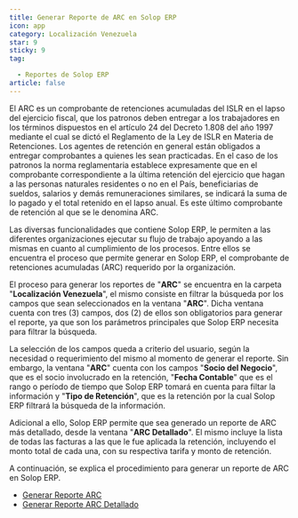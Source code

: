 ```yaml
---
title: Generar Reporte de ARC en Solop ERP
icon: app
category: Localización Venezuela
star: 9
sticky: 9
tag:

  - Reportes de Solop ERP
article: false
---
```


El ARC es un comprobante de retenciones acumuladas del ISLR en el lapso del ejercicio fiscal, que los patronos deben entregar a los trabajadores en los términos dispuestos en el artículo 24 del Decreto 1.808 del año 1997 mediante el cual se dictó el Reglamento de la Ley de ISLR en Materia de Retenciones. Los agentes de retención en general están obligados a entregar comprobantes a quienes les sean practicadas. En el caso de los patronos la norma reglamentaria establece expresamente que en el comprobante correspondiente a la última retención del ejercicio que hagan a las personas naturales residentes o no en el País, beneficiarias de sueldos, salarios y demás remuneraciones similares, se indicará la suma de lo pagado y el total retenido en el lapso anual. Es este último comprobante de retención al que se le denomina ARC.

Las diversas funcionalidades que contiene Solop ERP, le permiten a las diferentes organizaciones ejecutar su flujo de trabajo apoyando a las mismas en cuanto al cumplimiento de los procesos. Entre ellos se encuentra el proceso que permite generar en Solop ERP, el comprobante de retenciones acumuladas (ARC) requerido por la organización.

El proceso para generar los reportes de "**ARC**" se encuentra en la carpeta "**Localización Venezuela**", el mismo consiste en filtrar la búsqueda por los campos que sean seleccionados en la ventana "**ARC**". Dicha ventana cuenta con tres (3) campos, dos (2) de ellos son obligatorios para generar el reporte, ya que son los parámetros principales que Solop ERP necesita para filtrar la búsqueda.

La selección de los campos queda a criterio del usuario, según la necesidad o requerimiento del mismo al momento de generar el reporte. Sin embargo, la ventana "**ARC**" cuenta con los campos "**Socio del Negocio**", que es el socio involucrado en la retención, "**Fecha Contable**" que es el rango o período de tiempo que Solop ERP tomará en cuenta para filtar la información y "**Tipo de Retención**", que es la retención por la cual Solop ERP filtrará la búsqueda de la información.

Adicional a ello, Solop ERP permite que sea generado un reporte de ARC más detallado, desde la ventana "**ARC Detallado**". El mismo incluye la lista de todas las facturas a las que le fue aplicada la retención, incluyendo el monto total de cada una, con su respectiva tarifa y monto de retención.

A continuación, se explica el procedimiento para generar un reporte de ARC en Solop ERP.

- [Generar Reporte ARC](arc-report)
- [Generar Reporte ARC Detallado](detailed-arc-report)
